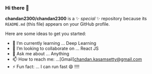 ### Hi there 👋

**chandan2300/chandan2300** is a ✨ _special_ ✨ repository because its `README.md` (this file) appears on your GitHub profile.

Here are some ideas to get you started:

- 🌱 I’m currently learning ... Deep Learning
- 👯 I’m looking to collaborate on ... React JS
- 💬 Ask me about ... Anything
- 📫 How to reach me: ...[Gmail]chandan.kasamsetty@gmail.com
- ⚡ Fun fact: ... I can run fast 😄  !!!!


